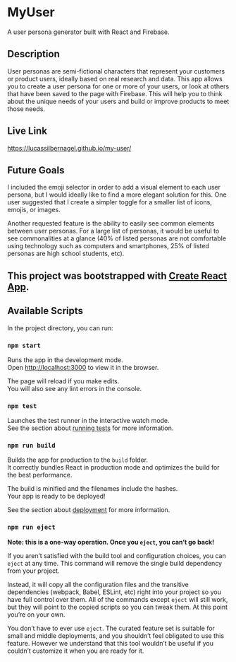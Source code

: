 # MyUser

A user persona generator built with React and Firebase.

## Description

User personas are semi-fictional characters that represent your customers or product users, ideally based on real research and data. This app allows you to create a user persona for one or more of your users, or look at others that have been saved to the page with Firebase. This will help you to think about the unique needs of your users and build or improve products to meet those needs.

## Live Link
https://lucassilbernagel.github.io/my-user/

## Future Goals

I included the emoji selector in order to add a visual element to each user persona, but I would ideally like to find a more elegant solution for this. One user suggested that I create a simpler toggle for a smaller list of icons, emojis, or images.

Another requested feature is the ability to easily see common elements between user personas. For a large list of personas, it would be useful to see commonalities at a glance (40% of listed personas are not comfortable using technology such as computers and smartphones, 25% of listed personas are high school students, etc). 

## This project was bootstrapped with [Create React App](https://github.com/facebook/create-react-app).

## Available Scripts

In the project directory, you can run:

### `npm start`

Runs the app in the development mode.<br />
Open [http://localhost:3000](http://localhost:3000) to view it in the browser.

The page will reload if you make edits.<br />
You will also see any lint errors in the console.

### `npm test`

Launches the test runner in the interactive watch mode.<br />
See the section about [running tests](https://facebook.github.io/create-react-app/docs/running-tests) for more information.

### `npm run build`

Builds the app for production to the `build` folder.<br />
It correctly bundles React in production mode and optimizes the build for the best performance.

The build is minified and the filenames include the hashes.<br />
Your app is ready to be deployed!

See the section about [deployment](https://facebook.github.io/create-react-app/docs/deployment) for more information.

### `npm run eject`

**Note: this is a one-way operation. Once you `eject`, you can’t go back!**

If you aren’t satisfied with the build tool and configuration choices, you can `eject` at any time. This command will remove the single build dependency from your project.

Instead, it will copy all the configuration files and the transitive dependencies (webpack, Babel, ESLint, etc) right into your project so you have full control over them. All of the commands except `eject` will still work, but they will point to the copied scripts so you can tweak them. At this point you’re on your own.

You don’t have to ever use `eject`. The curated feature set is suitable for small and middle deployments, and you shouldn’t feel obligated to use this feature. However we understand that this tool wouldn’t be useful if you couldn’t customize it when you are ready for it.
